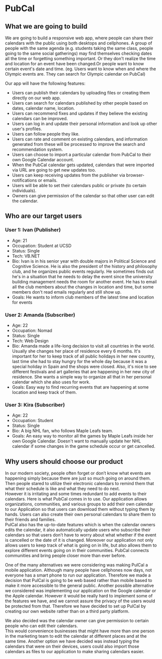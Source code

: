 # PubCal

## What we are going to build

We are going to build a responsive web app, where people can share their calendars with the public using both desktops and cellphones.
A group of people with the same agenda (e.g. students taking the same class, people going to the same social gatherings) may find themselves checking dates all the time or forgetting something important. Or they don't realize the time and location for an event have been changed.Or people want to know certain event's date and time. (eg. Users want to know when and where the Olympic events are. They can search for Olympic calendar on PubCal)


Our app will have the following features:

  * Users can publish their calendars by uploading files or creating them directly on our web app.
  * Users can search for calendars published by other people based on dates, calendar name, location.
  * Users can recommend fixes and updates if they believe the existing calendars can be improved.
  * Users can log in and update their personal information and look up other user's profiles.
  * Users can follow people they like.
  * Users can rate and comment on existing calendars, and information generated from these will be processed to improve the search and recommendation system.
  * Users can choose to import a particular calendar from PubCal to their own Google Calendar account.
  * When the PubCal calendar gets updated, calendars that were imported via URL are going to get new updates too.
  * Users can keep receiving updates from the publisher via browser-notifications or emails.
  * Users will be able to set their calendars public or private (to certain individuals).
  * Owners can give permission of the calendar so that other user can edit the calendar.

## Who are our target users

### User 1: Ivan (Publisher)
  * Age: 21
  * Occupation: Student at UCSD
  * Status: Single
  * Tech: VB.NET
  * Bio: Ivan is in his senior year with double majors in Political Science and Cognitive Science.
    He is also the president of the history and philosophy club, and he organizes public events regularly.
    He sometimes finds out he's in a situation that he needs to delay the event since the university building management
    needs the room for another event. He has to email all the club members about the changes in location and time,
    but some members don't read emails regularly and still show up.
  * Goals: He wants to inform club members of the latest time and location for events

### User 2: Amanda (Subscriber)
  * Age: 22
  * Occupation: Nomad
  * Status: Single
  * Tech: Web Design
  * Bio: Amanda made a life-long decision to visit all countries in the world. 
    Usually she changes her place of residence every 6 months. It's important for her to keep track of all public
    holidays in her new country, last time she had to stay hungry for the whole day because it 
    was a special holiday in Spain and the shops were closed. Also, it's nice to see different festivals 
    and art galleries that are happening in her new city of residence. She wants a simple way to organize 
    all that in her personal calendar which she also uses for work.
  * Goals: Easy way to find recurring events that are happening at some location and keep track of them.

### User 3: Kira (Subscriber)
  * Age: 22
  * Occupation: Student
  * Status: Single
  * Bio: A big NHL fan, who follows Maple Leafs team.
  * Goals: An easy way to monitor all the games by Maple Leafs inside her own Google Calendar. Doesn't want to manually update her NHL calendar if some changes in the game schedule occur or get cancelled. 
  
## Why users should choose our product
In our modern society, people often forget or don’t know what events are happening simply 
because there are just so much going on around them.  Then people stared to utilize their 
electronic calendars to remind them that what their schedule is like and what they need to do next.  
However it is irritating and some times redundant to add events to their calendars.  Here is what 
PubCal comes in to use.  Our application allows organizations, communities, and various groups to 
add their own calendar to our Application so that users can download them without typing them by hands. 
Users can also create their own personal calendars to share them to their friends and families.  
PulCal also has the up-to-date features which is when the calendar owners edits the calendar, it 
also automatically update users who subscribe their calendars so that users don’t have to worry 
about what whether if the event is cancelled or the date of it is changed.  Moreover our application 
not only allows users to keep track of what is going on in life, but also allows them to explore 
different events going on in their communities.  PubCal connects communities and bring people closer 
more than ever before.

One of the many alternatives we were considering was making PulCal a mobile application.  Although 
many people have cellphones now days, not everyone has a smart phone to run our application.  Therefore 
we made a decision that PulCal is going to be web based rather than mobile based to make it more accessible 
to the general public.  Another possible alternative we considered was implementing our application on 
the Google calendar or the Apple calendar.  However it would be really hard to implement some of the 
features we have, and we cannot assure the privacy of the users would be protected from that.  Therefore 
we have decided to set up PulCal by creating our own website rather than on a third party platform.

We also decided was the calendar owner can give permission to certain people who can edit their calendars.  
This would convenience businesses that might have more than one person in the marketing team to edit the 
calendar at different places and at the same time.  Another option we have decided was instead typing the 
calendars that were on their devices, users could also import those calendars as files to our application 
to make sharing calendars easier.
